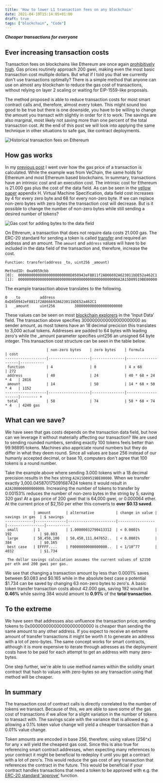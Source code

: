 ```yaml
---
title: 'How to lower L1 transaction fees on any blockchain'
date: 2021-04-10T15:14:05+01:00
draft: true
tags: ["blockchain", "Code"]
---
```


__*Cheaper transactions for everyone*__

## Ever increasing transaction costs

Transaction fees on blockchains like Ethereum are once again [prohibitively high](https://etherscan.io/chart/gasprice). Gas prices routinely approach 200 gwei, making even the most basic transaction cost multiple dollars. But what if I told you that we currently don't use transactions optimally? There is a simple method that anyone can use on almost any blockchain to reduce the gas cost of transactions, without relying on layer 2 scaling or waiting for EIP-1559-like proposals. 

The method proposed is able to reduce transaction costs for most smart contract calls and, therefore, almost every token. This might sound too good to be true but there is one downside, you have to be willing to change the amount you transact with slightly in order for it to work. The savings are also marginal, most likely not saving more than one percent of the total transaction cost. At the end of this post we will look into applying the same technique in other situations to safe gas, like contract deployments. 

![Historical transaction fees on Ethereum](/images/eth-gas-prices.png)

## How gas works

In my [previous post](/posts/learn-from-building-sdk/) I went over how the gas price of a transaction is calculated. While the example was from VeChain, the same holds for Ethereum and most Ethereum based blockchains. In summary, transactions have an intrinsic cost and an execution cost. The intrinsic cost for Ethereum is 21.000 gas plus the cost of the data field. As can be seen in the [yellow paper](http://paper.gavwood.com/) appendix H. Virtual Machine Specification, data field cost increases by 4 for every zero byte and 68 for every non-zero byte. If we can replace non-zero bytes with zero bytes the transaction cost will decrease. But is it possible to change the number of non-zero bytes while still sending a desired number of tokens?

![Gas cost for adding bytes to the data field](/images/gas-price-per-byte.png)

On Ethrerum, a transaction that does not require data costs 21.000 gas. The ERC-20 standard for sending a token is called [transfer](https://ethereum.org/en/developers/docs/standards/tokens/erc-20/#body) and required an address and an amount. The ```amount``` and ```address``` values will have to be included in the data field of the transaction and, therefore, increase the cost. 

```
Function: transfer(address _to, uint256 _amount)

MethodID: 0xa9059cbb
[0]:  000000000000000000000000D850942eF8811f2A866692A623011bDE52a462C1
[1]:  0000000000000000000000000000000000000000000000A2A15D09519BE00000
```

The example tranasction above translates to the following.

```
0   _to         address         0xD850942eF8811f2A866692A623011bDE52a462C1
1   _amount     uint256         3000000000000000000000
```

These values can be seen on most [blockchain explorers](https://etherscan.io/tx/0xabb28019cb67085bc676a23d9d1511516b0ab75e39da424fdeeab7953626e95c)  in the 'Input Data' field. The transaction above specifies 3000000000000000000000 as sender amount, as most tokens have an 18 decimal precicion this translates to 3,000 actual tokens. Addresses are padded to 64 bytes with leading zero's while the \_amount parameter specifies uint256 an unsigned 64 byte integer. This transaction cost structure can be seen in the table below.


```
                   | non-zero bytes    | zero bytes    | formula            | cost  
-------------------|-------------------|---------------|--------------------|-----------
 function          | 4                 | 0             | 4 x 68             | 272  
 address           | 40                | 24            | 40 * 68 + 24 * 4   | 2816 
 amount            | 14                | 50            | 14 * 68 + 50 * 4   | 1152 
-------------------|-------------------|---------------|--------------------|-------- +
 total             | 58                | 74            | 58 * 68 + 74 * 4   | 4240 gas
```

## What can we save?

We have seen that gas costs depends on the transaction data field, but how can we leverage it without materially affecting our transaction? We are used to sending rounded numbers, sending exactly 100 tokens feels better than 99.98895 tokens. Machines also appriciate round numbers but they do differ in what they deem round. Since all values are base 256 instead of our humanly accepted decimal, or base 10, computers don't agree that 100 tokens is a round number.

Take the example above where sending 3.000 tokens with a 18 decimal precision results in the hex string ```A2A15D09519BE00000```. When we transfer exactly 3,000.045870175091687424 tokens it would result in ```A2A200000000000000```. Increasing the number of tokens to transfer by 0.00153% reduces the number of non-zero bytes in the string by 5, saving 320 gas! At a gas price of 200 gwei that is 64,000 gwei, or 0.000064 ether. At the current price of $2,150 per ether this converts to **over $0.13 saved**.


```
             | amount       | alternative          | change in value | savings in gas  | $ savings
-------------|--------------|----------------------|-----------------|-----------------|-----------
 small       | 1            | 1.00000032790413312  | < 0.0001%       | 192             | $0.083
 large       | 50,450,100   | 50,450,111.047652..  | < 0.0001%       | 384             | $0.165
 best case   | EFFFF....    | F0000000000000000..  | < 1/10^77       | 4032            | $1.734

 The dollar savings calculation assumes the current values of $2150 per eth and 200 gwei per gas.
```

We see that changing a transaction amount by less than 0.0001% saves between $0.083 and $0.165 while in the absolute best case a potential $1.734 can be saved by changing 63 non-zero bytes to zero's. A basic token transfer transaction costs about 42.000 gas, saving 192 would be **0.46%** while saving 384 would amount to **0.91%** of the **total transaction**.

## To the extreme

We have seen that addresses also unfluence the transaction price; sending tokens to 0x000000000000000000000000 is cheaper than sending the same amount to any other address. If you expect to receive an extreme amount of transfer transactions it might be worth it to generate an address with a lot of zero-bytes. The same concept works for smart contracts, although it is more expensive to iterate through adresses as the deployment costs have to be paid for each attempt to get an address with many zero-bytes.

One step further, we're able to use method names within the solidity smart contract that hash to values with zero-bytes so any transaction using that method will be cheaper.


## In summary

The transaction cost of contract calls is directly correlated to the number of tokens we transact. Because of this, we are able to save some of the gas cost of transactions if we allow for a slight variation in the number of tokens to transact with. The savings scale with the variance that is allowed e.g. allowing a 0.1% token value change will yield a cheaper transaction than a 0.01% value change. 

Token amounts are encoded in base 256, therefore, using values [256^x] for any x will yield the cheapest gas cost. Since this is also true for referencing smart contract addresses, when expecting many references to your contract it might be beneficial to redeploy it until you get a contract with a lot of zero's. This would reduce the gas cost of any transaction that references the contract in the future. This would be beneficial if your contract handles transactions that need a token to be approved with e.g. the [ERC-20 standard 'approve'](https://ethereum.org/en/developers/docs/standards/tokens/erc-20/) function.